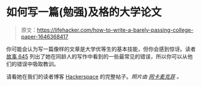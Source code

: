 # 如何写一篇(勉强)及格的大学论文

> 原文：<https://lifehacker.com/how-to-write-a-barely-passing-college-paper-1646368417>

你可能会认为写一篇像样的文章是大学优等生的基本技能，但你会感到惊讶。读者 [故事 645](http://story645.kinja.com/) 列出了她在同龄人的写作中看到的一些最常见的错误，所以你可以从他们的错误中吸取教训。



请看她在我们的读者博客 [Hackerspace](http://hackerspace.lifehacker.com/) 的完整帖子。*照片由* [*网卡麦克菲*](http://www.flickr.com/photos/nicmcphee/2756494307) *。*